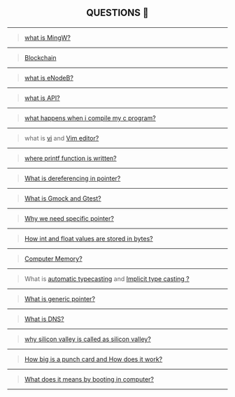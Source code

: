 
## <p align="center"> <b> QUESTIONS 🤔 </b> </p> 
--------------------------------------------------------

> [what is MingW?](https://en.wikipedia.org/wiki/MinGW)

-----------------------------------------------------------------------------------------------
> [Blockchain](https://en.wikipedia.org/wiki/Blockchain.com)

-----------------------------------------------------------------------------------------------
> [what is eNodeB? ](https://en.wikipedia.org/wiki/ENodeB)

-----------------------------------------------------------------------------------------------
> [what is API?](https://en.wikipedia.org/wiki/API)

-----------------------------------------------------------------------------------------------
> [what happens when i compile my c program?](https://www.geeksforgeeks.org/compiling-a-c-program-behind-the-scenes/)

--------------------------------------------------------------------------------------------------------------
> what is [vi](https://en.wikipedia.org/wiki/Vi) and [Vim editor?](https://en.wikipedia.org/wiki/Vim_(text_editor))

----------------------------------------------------------------------------------------------------------
> [where printf function is written?](https://www.techonthenet.com/c_language/standard_library_functions/stdio_h/printf.php)

----------------------------------------------------------------------------------------------------------------------

> [What is dereferencing in pointer?](https://en.wikipedia.org/wiki/Dereference_operator)
-----------------------------------------------------------------------------------------------

> [What is Gmock and Gtest?](https://github.com/google/googletest/blob/master/googlemock/README.md)

--------------------------------------------------------------------------------------------------

> [Why we need specific pointer?](https://stackoverflow.com/questions/162941/why-use-pointers)

-----------------------------------------------------------------------------------------------------

> [How int and float values are stored in bytes?](https://www.log2base2.com/storage/how-float-values-are-stored-in-memory.html)

--------------------------------------------------------------------------------------------------------------------------------

> [Computer Memory?](http://statmath.wu.ac.at/courses/data-analysis/itdtHTML/node55.html)

---------------------------------------------------------------------------------------------------
> What is [automatic typecasting](https://www.geeksforgeeks.org/type-conversion-c/) and [Implicit type casting ?](https://www.guru99.com/c-type-casting.html)

-----------------------------------------------------------------------------------------------------------------------------------------------------------------
> [ What is generic pointer?](http://www.faqs.org/docs/learnc/x658.html)

---------------------------------------------------------------------------------
> [What is DNS?](https://www.cloudflare.com/en-in/learning/dns/what-is-dns/)

---------------------------------------------------------------------------------------------------------------------------------------------------------------
> [why silicon valley is called as silicon valley?](https://www.pellcenter.org/why-is-silicon-valley-called-silicon-valley/)

---------------------------------------------------------------------------------------------------------------------------------------------------------------
> [How big is a punch card and How does it work?](https://www.computerhope.com/jargon/p/punccard.htm)
 
---------------------------------------------------------------------------------------------------------------------------------------------------------------
> [What does it means by booting in computer?](https://en.wikipedia.org/wiki/Booting)

---------------------------------------------------------------------------------------------------------------------------------------------------------------
